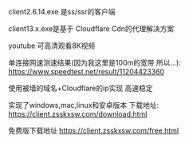 client2.6.14.exe 是ss/ssr的客户端

client13.x.exe是基于 Cloudflare Cdn的代理解决方案

youtube 可高清观看8K视频 


单连接网速测速结果(因为我这里是100m的宽带 所以...):
https://www.speedtest.net/result/11204423360


使用被墙的域名+Cloudflare的ip实现 高速稳定

实现了windows,mac,linux和安卓版本
下载地址:
https://client.zsskxsw.com/download.html


免费版下载地址
https://client.zsskxsw.com/free.html

